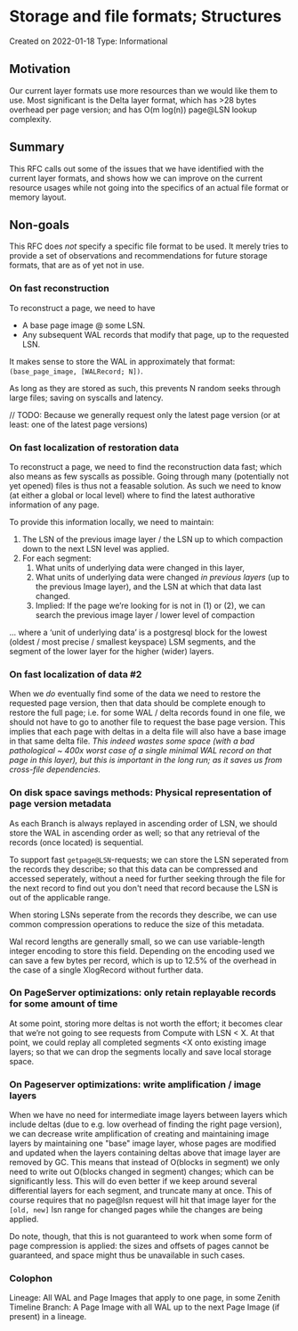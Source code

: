 Storage and file formats; Structures
==========================================

Created on 2022-01-18
Type: Informational

Motivation
----------

Our current layer formats use more resources than we would like them to use.
Most significant is the Delta layer format, which has >28 bytes overhead
per page version; and has O(m log(n)) page@LSN lookup complexity.

Summary
-------

This RFC calls out some of the issues that we have identified with the current
layer formats, and shows how we can improve on the current resource usages
while not going into the specifics of an actual file format or memory layout.

Non-goals
---------

This RFC does _not_ specify a specific file format to be used. It merely tries
to provide a set of observations and recommendations for future storage formats,
that are as of yet not in use.

### On fast reconstruction

To reconstruct a page, we need to have

- A base page image @ some LSN.
- Any subsequent WAL records that modify that page, up to the requested LSN.

It makes sense to store the WAL in approximately that format: 
`(base_page_image, [WALRecord; N])`.

As long as they are stored as such, this prevents N random seeks through large
files; saving on syscalls and latency.


// TODO: Because we generally request only the latest page version (or at least: one of the latest page versions)

### On fast localization of restoration data

To reconstruct a page, we need to find the reconstruction data fast; which also
means as few syscalls as possible. Going through many (potentially not yet opened)
files is thus not a feasable solution. As such we need to know (at either a
global or local level) where to find the latest authorative information of any
page.

To provide this information locally, we need to maintain:

1. The LSN of the previous image layer / the LSN up to which compaction down
   to the next LSN level was applied.
2. For each segment:
   1. What units of underlying data were changed in this layer,
   1. What units of underlying data were changed *in previous layers* (up to the previous Image layer), and the LSN at which that data last changed.
   1. Implied: If the page we’re looking for is not in (1) or (2), we can search the previous image layer / lower level of compaction

... where a ‘unit of underlying data’ is a postgresql block for the lowest (oldest / most precise / smallest keyspace)
LSM segments, and the segment of the lower layer for the higher (wider) layers.

### On fast localization of data #2

When we *do* eventually find some of the data we need to restore the requested 
page version, then that data should be complete enough to restore the full page;
i.e. for some WAL / delta records found in one file, we should not have to go to
another file to request the base page version. This implies that each page with
deltas in a delta file will also have a base image in that same delta file.
*This indeed wastes some space (with a bad pathological ~ 400x worst case of
a single minimal WAL record on that page in this layer), but this is important
in the long run; as it saves us from cross-file dependencies.*

### On disk space savings methods: Physical representation of page version metadata

As each Branch is always replayed in ascending order of LSN, we should store
the WAL in ascending order as well; so that any retrieval of the records
(once located) is sequential.

To support fast `getpage@LSN`-requests; we can store the LSN seperated from the
records they describe; so that this data can be compressed and accessed
seperately, without a need for further seeking through the file for the next
record to find out you don't need that record because the LSN is out of the
applicable range.

When storing LSNs seperate from the records they describe, we can use common
compression operations to reduce the
size of this metadata.

Wal record lengths are generally small, so we can use variable-length integer
encoding to store this field. Depending on the encoding used we can save a few
bytes per record, which is up to 12.5% of the overhead in the case of a single
XlogRecord without further data.

### On PageServer optimizations: only retain replayable records for some amount of time

At some point, storing more deltas is not worth the effort; it becomes clear
that we’re not going to see requests from Compute with LSN < X. At that point,
we could replay all completed segments <X onto existing image layers; so that we
can drop the segments locally and save local storage space.

### On Pageserver optimizations: write amplification / image layers

When we have no need for intermediate image layers between layers which include
deltas (due to e.g. low overhead of finding the right page version), we can
decrease write amplification of creating and maintaining image layers by
maintaining one "base" image layer, whose pages are modified and updated when
the layers containing deltas above that image layer are removed by GC. This means
that instead of O(blocks in segment) we only need to write out 
O(blocks changed in segment) changes; which can be significantly less. This
will do even better if we keep around several differential layers for each
segment, and truncate many at once.
This of course requires that no page@lsn request will hit that image layer for
the `[old, new]` lsn range for changed pages while the changes are being applied.

Do note, though, that this is not guaranteed to work when some form of page
compression is applied: the sizes and offsets of pages cannot be guaranteed, and
space might thus be unavailable in such cases.

### Colophon

Lineage: All WAL and Page Images that apply to one page, in some Zenith Timeline
Branch: A Page Image with all WAL up to the next Page Image (if present) in a lineage.

